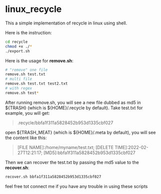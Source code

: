 # linux_recycle
This a simple implementation of recycle in linux using shell.

Here is the instruction:
```bash
cd recycle
chmod +x ./*
./export.sh
```

Here is the usage for **remove.sh**:
```bash
# "remove" one file
remove.sh test.txt
# multi file
remove.sh test.txt test2.txt
# with regex
remove.sh test*
```

After running remove.sh, you will see a new file dubbed as md5 in ${TRASH} (which is ${HOME}/.recycle by default). Take test.txt for example, you will get:
> .recycle/bbfa1f311a5828452b953d1335cbf027

open ${TRASH_MEAT} (which is ${HOME}/.meta by default), you will see the content like this:
> [FILE NAME]:/home/myname/test.txt; [DELETE TIME]:2022-02-27T12:21:17; [MD5]:bbfa1f311a5828452b953d1335cbf027

Then we can recover the test.txt by passing the md5 value to the **recover.sh**:
```bash
recover.sh bbfa1f311a5828452b953d1335cbf027
```

feel free tot connect me if you have any trouble in using these scripts
